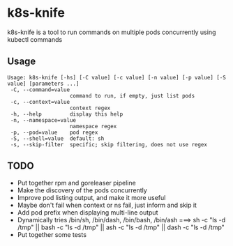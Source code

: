 # k8s-knife
k8s-knife is a tool to run commands on multiple pods concurrently using kubectl commands

## Usage
```
Usage: k8s-knife [-hs] [-C value] [-c value] [-n value] [-p value] [-S value] [parameters ...]
 -C, --command=value
                    command to run, if empty, just list pods
 -c, --context=value
                    context regex
 -h, --help         display this help
 -n, --namespace=value
                    namespace regex
 -p, --pod=value    pod regex
 -S, --shell=value  default: sh
 -s, --skip-filter  specific; skip filtering, does not use regex

```

## TODO
- Put together rpm and goreleaser pipeline
- Make the discovery of the pods concurrently
- Improve pod listing output, and make it more useful
- Maybe don't fail when context or ns fail, just inform and skip it
- Add pod prefix when displaying multi-line output
- Dynamically tries /bin/sh, /bin/dash, /bin/bash, /bin/ash ===> sh -c "ls -d /tmp" || bash -c "ls -d /tmp" || ash -c "ls -d /tmp"  || dash -c "ls -d /tmp"
- Put together some tests


